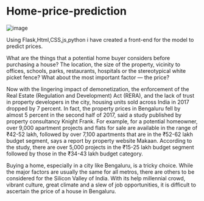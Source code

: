 # Home-price-prediction
![image](https://user-images.githubusercontent.com/82562647/232418829-cf22621d-e2cd-483c-8130-958bbe2244d5.png)

Using Flask,Html,CSS,js,python i have created a front-end for the model to predict prices.

What are the things that a potential home buyer considers before purchasing a house? The location, the size of the property, vicinity to offices, schools, parks, restaurants, hospitals or the stereotypical white picket fence? What about the most important factor — the price?

Now with the lingering impact of demonetization, the enforcement of the Real Estate (Regulation and Development) Act (RERA), and the lack of trust in property developers in the city, housing units sold across India in 2017 dropped by 7 percent. In fact, the property prices in Bengaluru fell by almost 5 percent in the second half of 2017, said a study published by property consultancy Knight Frank.
For example, for a potential homeowner, over 9,000 apartment projects and flats for sale are available in the range of ₹42-52 lakh, followed by over 7,100 apartments that are in the ₹52-62 lakh budget segment, says a report by property website Makaan. According to the study, there are over 5,000 projects in the ₹15-25 lakh budget segment followed by those in the ₹34-43 lakh budget category.

Buying a home, especially in a city like Bengaluru, is a tricky choice. While the major factors are usually the same for all metros, there are others to be considered for the Silicon Valley of India. With its help millennial crowd, vibrant culture, great climate and a slew of job opportunities, it is difficult to ascertain the price of a house in Bengaluru.
